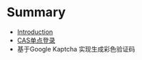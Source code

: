 # Summary

* [Introduction](README.md)
* [CAS单点登录](casdan-dian-deng-lu.md)
* 基于Google  Kaptcha 实现生成彩色验证码

